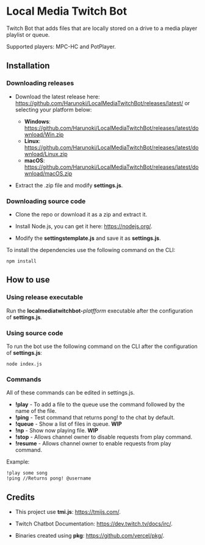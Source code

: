 # Local Media Twitch Bot
Twitch Bot that adds files that are locally stored on a drive to a media player playlist or queue.

Supported players: MPC-HC and PotPlayer.

## Installation

### Downloading releases

* Download the latest release here: https://github.com/Harunoki/LocalMediaTwitchBot/releases/latest/ or selecting your platform below:
  * **Windows**: https://github.com/Harunoki/LocalMediaTwitchBot/releases/latest/download/Win.zip
  * **Linux**: https://github.com/Harunoki/LocalMediaTwitchBot/releases/latest/download/Linux.zip
  * **macOS**: https://github.com/Harunoki/LocalMediaTwitchBot/releases/latest/download/macOS.zip

* Extract the .zip file and modify **settings.js**.


### Downloading source code
* Clone the repo or download it as a zip and extract it.

* Install Node.js, you can get it here: https://nodejs.org/.

* Modify the **settingstemplate.js** and save it as **settings.js**.


To install the dependencies use the following command on the CLI:
```
npm install
```

## How to use

### Using release executable

Run the **localmediatwitchbot-**_platfform_ executable after the configuration of **settings.js**.


### Using source code

To run the bot use the following command on the CLI after the configuration of **settings.js**:
```
node index.js
```

### Commands

All of these commands can be edited in settings.js.

* **!play** - To add a file to the queue use the command followed by the name of the file.
* **!ping** - Test command that returns pong! to the chat by default.
* **!queue** - Show a list of files in queue. **WIP**
* **!np** - Show now playing file. **WIP**
* **!stop** - Allows channel owner to disable requests from play command.
* **!resume** - Allows channel owner to enable requests from play command.

Example:
```
!play some song
!ping //Returns pong! @username
```

## Credits

* This project use **tmi.js**: https://tmijs.com/.

* Twitch Chatbot Documentation: https://dev.twitch.tv/docs/irc/.

* Binaries created using **pkg**: https://github.com/vercel/pkg/.
